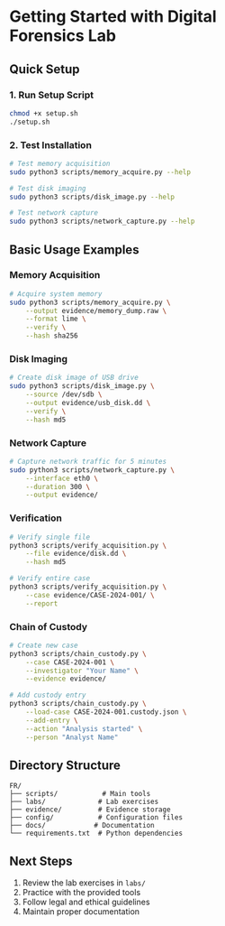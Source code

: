 # Getting Started with Digital Forensics Lab

## Quick Setup

### 1. Run Setup Script
```bash
chmod +x setup.sh
./setup.sh
```

### 2. Test Installation
```bash
# Test memory acquisition
sudo python3 scripts/memory_acquire.py --help

# Test disk imaging
sudo python3 scripts/disk_image.py --help

# Test network capture
sudo python3 scripts/network_capture.py --help
```

## Basic Usage Examples

### Memory Acquisition
```bash
# Acquire system memory
sudo python3 scripts/memory_acquire.py \
    --output evidence/memory_dump.raw \
    --format lime \
    --verify \
    --hash sha256
```

### Disk Imaging
```bash
# Create disk image of USB drive
sudo python3 scripts/disk_image.py \
    --source /dev/sdb \
    --output evidence/usb_disk.dd \
    --verify \
    --hash md5
```

### Network Capture
```bash
# Capture network traffic for 5 minutes
sudo python3 scripts/network_capture.py \
    --interface eth0 \
    --duration 300 \
    --output evidence/
```

### Verification
```bash
# Verify single file
python3 scripts/verify_acquisition.py \
    --file evidence/disk.dd \
    --hash md5

# Verify entire case
python3 scripts/verify_acquisition.py \
    --case evidence/CASE-2024-001/ \
    --report
```

### Chain of Custody
```bash
# Create new case
python3 scripts/chain_custody.py \
    --case CASE-2024-001 \
    --investigator "Your Name" \
    --evidence evidence/

# Add custody entry
python3 scripts/chain_custody.py \
    --load-case CASE-2024-001.custody.json \
    --add-entry \
    --action "Analysis started" \
    --person "Analyst Name"
```

## Directory Structure
```
FR/
├── scripts/           # Main tools
├── labs/             # Lab exercises
├── evidence/         # Evidence storage
├── config/           # Configuration files
├── docs/            # Documentation
└── requirements.txt  # Python dependencies
```

## Next Steps
1. Review the lab exercises in `labs/`
2. Practice with the provided tools
3. Follow legal and ethical guidelines
4. Maintain proper documentation
